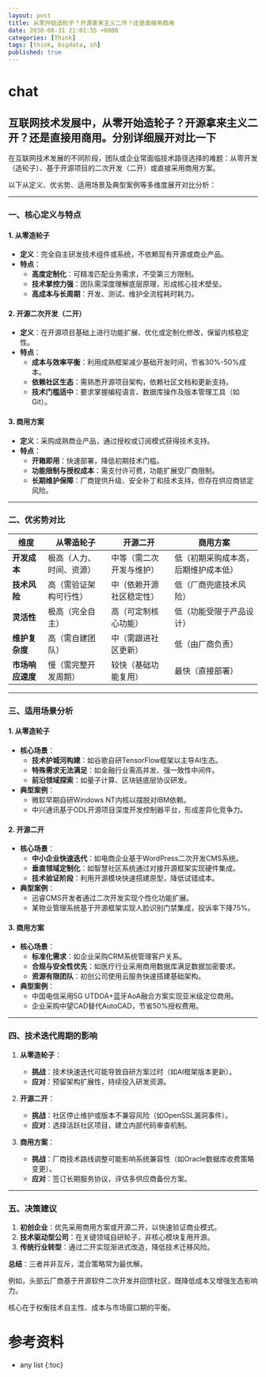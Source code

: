 ```yaml
---
layout: post
title: 从零开始造轮子？开源拿来主义二开？还是直接用商用
date: 2030-08-31 21:01:55 +0800
categories: [Think]
tags: [think, bigdata, sh]
published: true
---
```


# chat

## 互联网技术发展中，从零开始造轮子？开源拿来主义二开？还是直接用商用。分别详细展开对比一下

在互联网技术发展的不同阶段，团队或企业常面临技术路径选择的难题：从零开发（造轮子）、基于开源项目的二次开发（二开）或直接采用商用方案。

以下从定义、优劣势、适用场景及典型案例等多维度展开对比分析：

---

### **一、核心定义与特点**
#### 1. **从零造轮子**
- **定义**：完全自主研发技术组件或系统，不依赖现有开源或商业产品。
- **特点**：  
  - **高度定制化**：可精准匹配业务需求，不受第三方限制。  
  - **技术掌控力强**：团队需深度理解底层原理，形成核心技术壁垒。  
  - **高成本与长周期**：开发、测试、维护全流程耗时耗力。

#### 2. **开源二次开发（二开）**
- **定义**：在开源项目基础上进行功能扩展、优化或定制化修改，保留内核稳定性。  
- **特点**：  
  - **成本与效率平衡**：利用成熟框架减少基础开发时间，节省30%-50%成本。  
  - **依赖社区生态**：需熟悉开源项目架构，依赖社区文档和更新支持。  
  - **技术门槛适中**：要求掌握编程语言、数据库操作及版本管理工具（如Git）。

#### 3. **商用方案**
- **定义**：采购成熟商业产品，通过授权或订阅模式获得技术支持。  
- **特点**：  
  - **开箱即用**：快速部署，降低初期技术门槛。  
  - **功能限制与授权成本**：需支付许可费，功能扩展受厂商限制。  
  - **长期维护保障**：厂商提供升级、安全补丁和技术支持，但存在供应商锁定风险。

---

### **二、优劣势对比**

| **维度**          | **从零造轮子**                     | **开源二开**                         | **商用方案**                         |
|-------------------|----------------------------------|-------------------------------------|-------------------------------------|
| **开发成本**       | 极高（人力、时间、资源）       | 中等（需二次开发与维护）          | 低（初期采购成本高，后期维护成本低） |
| **技术风险**       | 高（需验证架构可行性）          | 中（依赖开源社区稳定性）           | 低（厂商兜底技术风险）           |
| **灵活性**         | 极高（完全自主）               | 高（可定制核心功能）              | 低（功能受限于产品设计）         |
| **维护复杂度**     | 高（需自建团队）              | 中（需跟进社区更新）              | 低（由厂商负责）               |
| **市场响应速度**   | 慢（需完整开发周期）           | 较快（基础功能复用）              | 最快（直接部署）               |


---

### **三、适用场景分析**
#### 1. **从零造轮子**
- **核心场景**：  
  - **技术护城河构建**：如谷歌自研TensorFlow框架以主导AI生态。  
  - **特殊需求无法满足**：如金融行业需高并发、强一致性中间件。  
  - **前沿领域探索**：如量子计算、区块链底层协议研发。  
- **典型案例**：  
  - 微软早期自研Windows NT内核以摆脱对IBM依赖。  
  - 中兴通讯基于ODL开源项目深度开发控制器平台，形成差异化竞争力。

#### 2. **开源二开**
- **核心场景**：  
  - **中小企业快速迭代**：如电商企业基于WordPress二次开发CMS系统。  
  - **垂直领域定制化**：如智慧社区系统通过对接开源框架实现硬件集成。  
  - **技术验证阶段**：利用开源模块快速搭建原型，降低试错成本。  
- **典型案例**：  
  - 迅睿CMS开发者通过二次开发实现个性化功能扩展。  
  - 某物业管理系统基于开源框架实现人脸识别门禁集成，投诉率下降75%。

#### 3. **商用方案**
- **核心场景**：  
  - **标准化需求**：如企业采购CRM系统管理客户关系。  
  - **合规与安全性优先**：如医疗行业采用商用数据库满足数据加密要求。  
  - **资源有限团队**：初创公司使用云服务快速搭建基础架构。  
- **典型案例**：  
  - 中国电信采用5G UTDOA+蓝牙AoA融合方案实现亚米级定位商用。  
  - 企业采购中望CAD替代AutoCAD，节省50%授权费用。

---

### **四、技术迭代周期的影响**
1. **从零造轮子**：  
   - **挑战**：技术快速迭代可能导致自研方案过时（如AI框架版本更新）。  
   - **应对**：预留架构扩展性，持续投入研发资源。

2. **开源二开**：  
   - **挑战**：社区停止维护或版本不兼容风险（如OpenSSL漏洞事件）。  
   - **应对**：选择活跃社区项目，建立内部代码审查机制。

3. **商用方案**：  
   - **挑战**：厂商技术路线调整可能影响系统兼容性（如Oracle数据库收费策略变更）。  
   - **应对**：签订长期服务协议，评估多供应商备份方案。

---

### **五、决策建议**
1. **初创企业**：优先采用商用方案或开源二开，以快速验证商业模式。  
2. **技术驱动型公司**：在关键领域自研轮子，非核心模块复用开源。  
3. **传统行业转型**：通过二开实现渐进式改造，降低技术迁移风险。

**总结**：三者并非互斥，混合策略常为最优解。

例如，头部云厂商基于开源软件二次开发并回馈社区，既降低成本又增强生态影响力。

核心在于权衡技术自主性、成本与市场窗口期的平衡。


# 参考资料

* any list
{:toc}